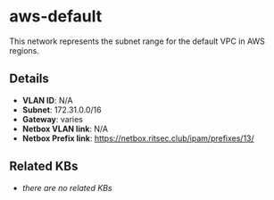# aws-default

This network represents the subnet range for the default VPC in AWS regions.

## Details

- **VLAN ID**: N/A
- **Subnet**: 172.31.0.0/16
- **Gateway**: varies
- **Netbox VLAN link**: N/A
- **Netbox Prefix link**: https://netbox.ritsec.club/ipam/prefixes/13/

## Related KBs

- _there are no related KBs_